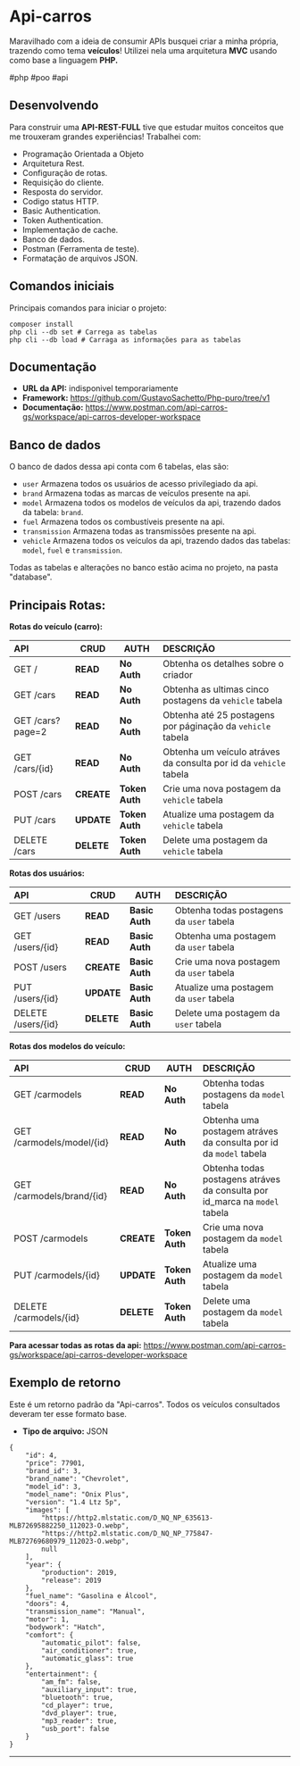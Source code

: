 # Api-carros
Maravilhado com a ideia de consumir APIs busquei criar a minha própria, trazendo como tema __veículos__! Utilizei nela uma arquitetura __MVC__ usando como base a linguagem __PHP.__

#php #poo #api

## Desenvolvendo
Para construir uma __API-REST-FULL__ tive que estudar muitos conceitos que me trouxeram grandes experiências! Trabalhei com: 

* Programação Orientada a Objeto
* Arquitetura Rest.
* Configuração de rotas.
* Requisição do cliente.
* Resposta do servidor.
* Codigo status HTTP.
* Basic Authentication.
* Token Authentication.
* Implementação de cache.
* Banco de dados.
* Postman (Ferramenta de teste).
* Formatação de arquivos JSON.

## Comandos iniciais
Principais comandos para iniciar o projeto:
```
composer install
php cli --db set # Carrega as tabelas
php cli --db load # Carraga as informações para as tabelas
```

## Documentação
* __URL da API:__ indisponivel temporariamente
* __Framework:__ https://github.com/GustavoSachetto/Php-puro/tree/v1
* __Documentação:__ https://www.postman.com/api-carros-gs/workspace/api-carros-developer-workspace

## Banco de dados
O banco de dados dessa api conta com 6 tabelas, elas são: 
* `user` Armazena todos os usuários de acesso privilegiado da api.
* `brand` Armazena todas as marcas de veículos presente na api.
* `model` Armazena todos os modelos de veículos da api, trazendo dados da tabela: `brand`.
* `fuel` Armazena todos os combustíveis presente na api.
* `transmission` Armazena todas as transmissões presente na api.
* `vehicle` Armazena todos os veículos da api, trazendo dados das tabelas: `model`, `fuel` e `transmission`.

Todas as tabelas e alterações no banco estão acima no projeto, na pasta "database".

## Principais Rotas:
__Rotas do veículo (carro):__

| API                | CRUD           | AUTH               | DESCRIÇÃO                                                                   |
| :----------        | -------------- | ------------------ | :-------------------------------------------------------------------------- |
| GET /              | __READ__       | __No Auth__        | Obtenha os detalhes sobre o criador                                         |
| GET /cars          | __READ__       | __No Auth__        | Obtenha as ultimas cinco postagens da `vehicle` tabela                      |
| GET /cars?page=2   | __READ__       | __No Auth__        | Obtenha até 25 postagens por páginação da `vehicle` tabela                  |
| GET /cars/{id}     | __READ__       | __No Auth__        | Obtenha um veículo atráves da consulta por id da `vehicle` tabela           |
| POST /cars         | __CREATE__     | __Token Auth__     | Crie uma nova postagem da `vehicle` tabela                                  |
| PUT /cars          | __UPDATE__     | __Token Auth__     | Atualize uma postagem da `vehicle` tabela                                   |
| DELETE /cars       | __DELETE__     | __Token Auth__     | Delete uma postagem da `vehicle` tabela                                     |


__Rotas dos usuários:__

| API                    | CRUD           | AUTH               | DESCRIÇÃO                                                                   |
| :----------            | -------------- | ------------------ | :-------------------------------------------------------------------------- |
| GET /users          	 | __READ__       | __Basic Auth__     | Obtenha todas postagens da `user` tabela                     	     |
| GET /users/{id}     	 | __READ__       | __Basic Auth__     | Obtenha uma postagem da `user` tabela          			     |
| POST /users            | __CREATE__     | __Basic Auth__     | Crie uma nova postagem da `user` tabela                                  |
| PUT /users/{id}        | __UPDATE__     | __Basic Auth__     | Atualize uma postagem da `user` tabela                                   |
| DELETE /users/{id}     | __DELETE__     | __Basic Auth__     | Delete uma postagem da `user` tabela                                     |

__Rotas dos modelos do veículo:__

| API                              | CRUD           | AUTH               | DESCRIÇÃO                                                                      |
| :----------         		   | -------------- | ------------------ | :--------------------------------------------------------------------------    |
| GET /carmodels          	   | __READ__       | __No Auth__        | Obtenha todas postagens da `model` tabela                     	          |
| GET /carmodels/model/{id}        | __READ__       | __No Auth__        | Obtenha uma postagem atráves da consulta por id da `model` tabela              |
| GET /carmodels/brand/{id}        | __READ__       | __No Auth__        | Obtenha todas postagens atráves da consulta por id_marca na `model` tabela     |
| POST /carmodels                  | __CREATE__     | __Token Auth__     | Crie uma nova postagem da `model` tabela                                       |
| PUT /carmodels/{id}              | __UPDATE__     | __Token Auth__     | Atualize uma postagem da `model` tabela                                        | 
| DELETE /carmodels/{id}           | __DELETE__     | __Token Auth__     | Delete uma postagem da `model` tabela                                          | 

__Para acessar todas as rotas da api:__ https://www.postman.com/api-carros-gs/workspace/api-carros-developer-workspace

## Exemplo de retorno
Este é um retorno padrão da "Api-carros". Todos os veículos consultados deveram ter esse formato base.
* __Tipo de arquivo:__ JSON

```
{
    "id": 4,
    "price": 77901,
    "brand_id": 3,
    "brand_name": "Chevrolet",
    "model_id": 3,
    "model_name": "Onix Plus",
    "version": "1.4 Ltz 5p",
    "images": [
        "https://http2.mlstatic.com/D_NQ_NP_635613-MLB72695882250_112023-O.webp",
        "https://http2.mlstatic.com/D_NQ_NP_775847-MLB72769680979_112023-O.webp",
        null
    ],
    "year": {
        "production": 2019,
        "release": 2019
    },
    "fuel_name": "Gasolina e Álcool",
    "doors": 4,
    "transmission_name": "Manual",
    "motor": 1,
    "bodywork": "Hatch",
    "comfort": {
        "automatic_pilot": false,
        "air_conditioner": true,
        "automatic_glass": true
    },
    "entertainment": {
        "am_fm": false,
        "auxiliary_input": true,
        "bluetooth": true,
        "cd_player": true,
        "dvd_player": true,
        "mp3_reader": true,
        "usb_port": false
    }
}
```

********************************
